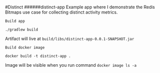 #Distinct
######distinct-app
Example app where I demonstrate the Redis Bitmaps use case for collecting distinct activity metrics.

`Build app`
```
./gradlew build
```
Artifact will live at `build/libs/distinct-app-0.0.1-SNAPSHOT.jar`

`Build docker image`
```
docker build -t distinct-app .
```
Image will be visible when you run command `docker image ls -a`